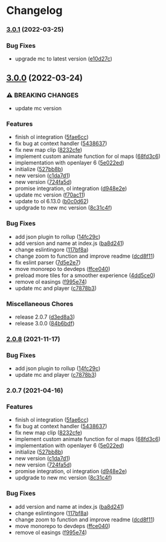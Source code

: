 # Changelog

### [3.0.1](https://github.com/donkeyclip/motorcortex-ol/compare/v3.0.0...v3.0.1) (2022-03-25)


### Bug Fixes

* upgrade mc to latest version ([e10d27c](https://github.com/donkeyclip/motorcortex-ol/commit/e10d27cc915438e1f06851507df52a0aaa236d73))

## [3.0.0](https://github.com/donkeyclip/motorcortex-ol/compare/v2.0.8...v3.0.0) (2022-03-24)


### ⚠ BREAKING CHANGES

* update mc version

### Features

* finish ol integration ([5fae6cc](https://github.com/donkeyclip/motorcortex-ol/commit/5fae6cca35bb3c74b163b92794c53516be699754))
* fix bug at context handler ([5438637](https://github.com/donkeyclip/motorcortex-ol/commit/543863782240252b919fa91918956c66440bab2d))
* fix new map clip ([8232cfe](https://github.com/donkeyclip/motorcortex-ol/commit/8232cfe13df7d240b7238472e681cf52184645ae))
* implement custom animate function for ol maps ([68fd3c6](https://github.com/donkeyclip/motorcortex-ol/commit/68fd3c69f04c54134ae1abde5a6a1f07a0fab478))
* implementation with openlayer 6 ([5e022ed](https://github.com/donkeyclip/motorcortex-ol/commit/5e022ed9faa14adf239936fb7de3f43e0c44caa9))
* initialize ([527bb8b](https://github.com/donkeyclip/motorcortex-ol/commit/527bb8baa219a6cfb941c6404bc4a30590c21e36))
* new version ([c1da7d1](https://github.com/donkeyclip/motorcortex-ol/commit/c1da7d182585a3d35ec387460d740913a3be198d))
* new version ([724fa5d](https://github.com/donkeyclip/motorcortex-ol/commit/724fa5d0de960016de35f98c76202ca6d30d3950))
* promise integration, ol integration ([d948e2e](https://github.com/donkeyclip/motorcortex-ol/commit/d948e2e2ebed6a5f23df7d554d2ba9359539e396))
* update mc version ([f70ac11](https://github.com/donkeyclip/motorcortex-ol/commit/f70ac1190b46baf94b6cd5efeba26721dda440d1))
* update to ol 6.13.0 ([b0c0d62](https://github.com/donkeyclip/motorcortex-ol/commit/b0c0d6271b82b6234ade1f0458397d434d4b47aa))
* updgrade to new mc version ([8c31c4f](https://github.com/donkeyclip/motorcortex-ol/commit/8c31c4f1f00e3ecfe951b151bda2f67b160a0120))


### Bug Fixes

* add json plugin to rollup ([14fc29c](https://github.com/donkeyclip/motorcortex-ol/commit/14fc29c6dfca7c134e2c0ab35a217de4d4aff543))
* add version and name at index.js ([ba8d241](https://github.com/donkeyclip/motorcortex-ol/commit/ba8d24155a3a138ca15fbd69a7c0e904d1802c27))
* change eslintingore ([117bf8a](https://github.com/donkeyclip/motorcortex-ol/commit/117bf8a9d4a70c1c0bf95fb22fac9ec71a6407f4))
* change zoom to function and improve readme ([dcd8f11](https://github.com/donkeyclip/motorcortex-ol/commit/dcd8f11d48d549942daa4a1a6305b20cf06b590e))
* fix eslint parser ([7d5e2e7](https://github.com/donkeyclip/motorcortex-ol/commit/7d5e2e799d9d933edea9676952955fa8249c220b))
* move monorepo to devdeps ([ffce040](https://github.com/donkeyclip/motorcortex-ol/commit/ffce0409ac055fb6d3d024c1fc3ece8ba4a7c351))
* preload more tiles for a smoother experience ([4dd5ce0](https://github.com/donkeyclip/motorcortex-ol/commit/4dd5ce0bade20c8abd7be42837f2e90c273fd09c))
* remove ol easings ([f995e74](https://github.com/donkeyclip/motorcortex-ol/commit/f995e74ef48104a56f392e46224d244dcf3cd22e))
* update mc and player ([c7878b3](https://github.com/donkeyclip/motorcortex-ol/commit/c7878b35c638a2e77f1e5b40c7afee2cc6343469))


### Miscellaneous Chores

* release 2.0.7 ([d3ed8a3](https://github.com/donkeyclip/motorcortex-ol/commit/d3ed8a3153699d6d74a963dd750aa389e77c0a9b))
* release 3.0.0 ([84b6bdf](https://github.com/donkeyclip/motorcortex-ol/commit/84b6bdfab44a14460a25c5a0129dfcaa03f3cc66))

### [2.0.8](https://www.github.com/donkeyclip/motorcortex-ol/compare/v2.0.7...v2.0.8) (2021-11-17)


### Bug Fixes

* add json plugin to rollup ([14fc29c](https://www.github.com/donkeyclip/motorcortex-ol/commit/14fc29c6dfca7c134e2c0ab35a217de4d4aff543))
* update mc and player ([c7878b3](https://www.github.com/donkeyclip/motorcortex-ol/commit/c7878b35c638a2e77f1e5b40c7afee2cc6343469))

### 2.0.7 (2021-04-16)


### Features

* finish ol integration ([5fae6cc](https://www.github.com/kissmybutton/motorcortex-ol/commit/5fae6cca35bb3c74b163b92794c53516be699754))
* fix bug at context handler ([5438637](https://www.github.com/kissmybutton/motorcortex-ol/commit/543863782240252b919fa91918956c66440bab2d))
* fix new map clip ([8232cfe](https://www.github.com/kissmybutton/motorcortex-ol/commit/8232cfe13df7d240b7238472e681cf52184645ae))
* implement custom animate function for ol maps ([68fd3c6](https://www.github.com/kissmybutton/motorcortex-ol/commit/68fd3c69f04c54134ae1abde5a6a1f07a0fab478))
* implementation with openlayer 6 ([5e022ed](https://www.github.com/kissmybutton/motorcortex-ol/commit/5e022ed9faa14adf239936fb7de3f43e0c44caa9))
* initialize ([527bb8b](https://www.github.com/kissmybutton/motorcortex-ol/commit/527bb8baa219a6cfb941c6404bc4a30590c21e36))
* new version ([c1da7d1](https://www.github.com/kissmybutton/motorcortex-ol/commit/c1da7d182585a3d35ec387460d740913a3be198d))
* new version ([724fa5d](https://www.github.com/kissmybutton/motorcortex-ol/commit/724fa5d0de960016de35f98c76202ca6d30d3950))
* promise integration, ol integration ([d948e2e](https://www.github.com/kissmybutton/motorcortex-ol/commit/d948e2e2ebed6a5f23df7d554d2ba9359539e396))
* updgrade to new mc version ([8c31c4f](https://www.github.com/kissmybutton/motorcortex-ol/commit/8c31c4f1f00e3ecfe951b151bda2f67b160a0120))


### Bug Fixes

* add version and name at index.js ([ba8d241](https://www.github.com/kissmybutton/motorcortex-ol/commit/ba8d24155a3a138ca15fbd69a7c0e904d1802c27))
* change eslintingore ([117bf8a](https://www.github.com/kissmybutton/motorcortex-ol/commit/117bf8a9d4a70c1c0bf95fb22fac9ec71a6407f4))
* change zoom to function and improve readme ([dcd8f11](https://www.github.com/kissmybutton/motorcortex-ol/commit/dcd8f11d48d549942daa4a1a6305b20cf06b590e))
* move monorepo to devdeps ([ffce040](https://www.github.com/kissmybutton/motorcortex-ol/commit/ffce0409ac055fb6d3d024c1fc3ece8ba4a7c351))
* remove ol easings ([f995e74](https://www.github.com/kissmybutton/motorcortex-ol/commit/f995e74ef48104a56f392e46224d244dcf3cd22e))
